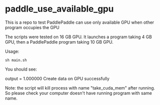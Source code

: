 # paddle_use_available_gpu
This is a repo to test PaddlePaddle can use only available GPU when other program occupies the GPU

The scripts were tested on 16 GB GPU. It launches a program taking 4 GB GPU, then a PaddlePaddle
program taking 10 GB GPU.

Usage:

```
sh main.sh
```

You should see:

output = 1.000000
Create data on GPU successfully

Note: the script will kill process with name "take_cuda_mem" after running. So please check your
computer doesn't have running program with same name.

